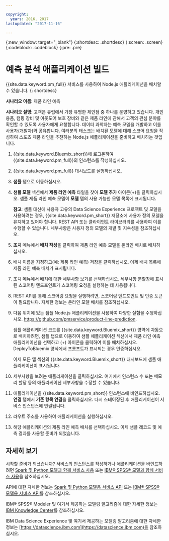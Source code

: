 ```yaml
---

copyright:
  years: 2016, 2017
lastupdated: "2017-11-16"

---
```


{:new_window: target="_blank"}
{:shortdesc: .shortdesc}
{:screen: .screen}
{:codeblock: .codeblock}
{:pre: .pre}

# 예측 분석 애플리케이션 빌드

{{site.data.keyword.pm_full}} 서비스를 사용하여 Node.js 애플리케이션을 배치할 수 있습니다.
{: shortdesc}

**시나리오 이름**: 제품 라인 예측

**시나리오 설명**: 고객은 유럽에서 가장 유명한 체인점 중 하나를
운영하고 있습니다. 개인 용품, 캠핑 장비 및 아웃도어 보호 장비와 같은 제품 라인에 관해서 고객의 관심 분야를 확인할 수 있도록
사용자에게 요청합니다. 데이터 과학자는 예측 모델을 개발하고 이를 사용자(개발자)와 공유합니다. 여러분의 태스크는
배치된 모델에 대해 스코어 요청을 작성하여 스포츠 제품 라인을 추천하는 Node.js 애플리케이션을 준비하고 배치하는 것입니다. 

1. {{site.data.keyword.Bluemix_short}}에 로그온하여 {{site.data.keyword.pm_full}}의 인스턴스를 작성하십시오. 
2. {{site.data.keyword.pm_full}} 대시보드를 실행하십시오. 
3. **샘플** 탭으로 이동하십시오. 
4. **샘플 모델** 섹션에서 **제품 라인 예측** 타일을 찾아 **모델 추가** 아이콘(+)을 클릭하십시오. 샘플 제품 라인 예측 모델이 **모델** 탭의 사용 가능한 모델 목록에 표시됩니다. 

   **참고**: 샘플 대신에 사용자 고유의 Data Science Experience 프로젝트 및 모델을 사용하려는 경우, {{site.data.keyword.pm_short}} 저장소에
사용자 정의 모델을 유지하고 있어야 합니다. REST API 또는 클라이언트 라이브러리를 사용하여 이를 수행할 수 있습니다.
세부사항은 사용자 정의 모델의 개발 및 지속성을 참조하십시오. 

5. **조치** 메뉴에서 **배치 작성**을 클릭하여 제품 라인 예측 모델을 온라인 배치로 배치하십시오. 
6. 배치 이름을 지정하고(예: 제품 라인 예측) 저장을 클릭하십시오. 이제 배치 목록에 제품 라인 예측 배치가 표시됩니다. 
7. 조치 메뉴에서 배치에 대한 세부사항 보기를 선택하십시오.
세부사항 분할창에 표시된 스코어링 엔드포인트가 스코어링 요청을 실행하는 데 사용됩니다. 
8. REST API를 통해 스코어링 요청을 실행하려면, 스코어링 엔드포인트 및 인증 토큰이 필요합니다.
자세한 정보는 온라인 모델 배치를 참조하십시오. 
9. 다음 위치에 있는 샘플 Node.js 애플리케이션을 사용하여 다양한 실험을 수행하십시오. 
   https://github.com/pmservice/product-line-prediction.

   샘플 애플리케이션 코드를 {{site.data.keyword.Bluemix_short}} 영역에 자동으로 배치하려면,
샘플 탭으로 이동하여 샘플 애플리케이션 섹션에서 제품 라인 예측 애플리케이션을 선택하고 (+) 아이콘을 클릭하여 이를 배치하십시오.
DeployToBluemix 양식에서 프롬프트가 표시되는 경우 인증하십시오. 

   이제 모든 앱 섹션의 {{site.data.keyword.Bluemix_short}} 대시보드에 샘플 애플리케이션이 표시됩니다. 

10. 세부사항을 보려는 애플리케이션을 클릭하십시오. 여기에서 인스턴스 수 또는 메모리 할당 등의 애플리케이션 세부사항을 수정할 수 있습니다. 
11. 애플리케이션을 {{site.data.keyword.pm_short}} 인스턴스에 바인드하십시오. **연결** 탭에서 **기존 항목 연결**을 클릭하십시오. 다시 스테이징된 후
애플리케이션이 서비스 인스턴스에 연결됩니다. 
12. 라우트 주소를 사용하여 애플리케이션을 실행하십시오. 
13. 해당 애플리케이션의 제품 라인 예측 배치를 선택하십시오. 이제 샘플 레코드 및 예측 결과를 사용할 준비가 되었습니다. 
    
## 자세히 보기

시작할 준비가 되셨습니까? 서비스의 인스턴스를 작성하거나 애플리케이션을 바인드하려면 [Spark 및 Python 모델과 함께 서비스 사용](using_pm_service_dsx.html) 또는
[IBM® SPSS® 모델과 함께 서비스 사용](using_pm_service.html)을 참조하십시오. 

API에 대한 자세한 정보는 [Spark 및 Python 모델용 서비스 API](pm_service_api_spark.html) 또는 [IBM® SPSS® 모델용 서비스 API](pm_service_api_spss.html)를 참조하십시오. 

IBM® SPSS® Modeler 및 여기서 제공하는 모델링 알고리즘에 대한 자세한 정보는 [IBM Knowledge Center](https://www.ibm.com/support/knowledgecenter/SS3RA7)를 참조하십시오. 

IBM Data Science Experience 및 여기서 제공하는 모델링 알고리즘에 대한 자세한 정보는 [https://datascience.ibm.com](https://datascience.ibm.com)을 참조하십시오. 
